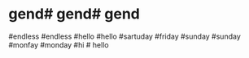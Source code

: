 # gend# gend# gend
#endless #endless
#hello #hello
#sartuday #friday
#sunday #sunday
#monfay #monday
#hi # hello
